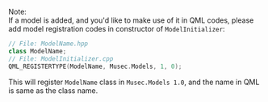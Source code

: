 Note:  
If a model is added, and you'd like to make use of it in QML codes, please add model registration codes in constructor of `ModelInitializer`:
```cpp
// File: ModelName.hpp
class ModelName;
// File: ModelInitializer.cpp
QML_REGISTERTYPE(ModelName, Musec.Models, 1, 0);
```
This will register `ModelName` class in `Musec.Models 1.0`, and the name in QML is same as the class name.